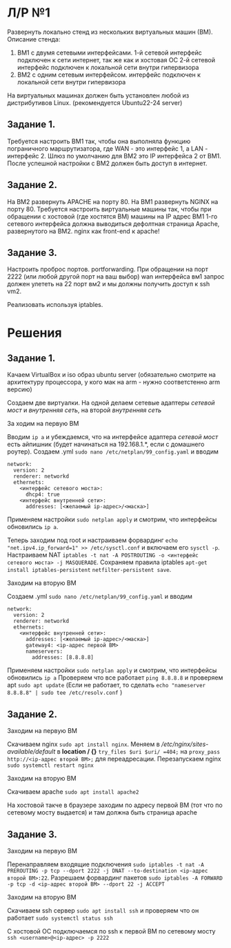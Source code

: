 # Л/Р №1

Развернуть локально стенд из нескольких виртуальных машин (ВМ). Описание стенда:
1.  ВМ1 с двумя сетевыми интерфейсами.
    1-й сетевой интерфейс подключен к сети интернет, так же как и хостовая ОС
    2-й сетевой интерфейс подключен к локальной сети внутри гипервизора
2.  ВМ2 с одним сетевым интерфейсом. 
    интерфейс подключен к локальной сети внутри гипервизора

На виртуальных машинах должен быть установлен любой из дистрибутивов Linux. (рекомендуется Ubuntu22-24 server)


## Задание 1. 

Требуется настроить ВМ1 так, чтобы она выполняла функцию пограничного маршрутизатора,
 где WAN - это интерфейс 1, а LAN - интерфейс 2.
Шлюз по умолчанию для ВМ2 это IP интерфейса 2 от ВМ1.
После успешной настройки с ВМ2 должен быть доступ в интернет.


## Задание 2. 

На ВМ2 развернуть APACHE на порту 80.
На ВМ1 развернуть NGINX на порту 80.
Требуется настроить виртуальные машины так, чтобы при обращении с хостовой (где хостятся ВМ) машины на IP адрес 
ВМ1 1-го сетевого интерфейса должна выводиться дефолтная страница Apache, развернутого на ВМ2. 
nginx как front-end к apache!

## Задание 3.
Настроить проброс портов. portforwarding.
При обращении на порт 2222 (или любой другой порт на ваш выбор)  wan интерфейса вм1 запрос должен  улететь на 22 порт вм2 и мы должны получить доступ к ssh vm2.

Реализовать используя iptables.

# Решения

## Задание 1.

Качаем VirtualBox и iso образ ubuntu server (обязательно смотрите на архитектуру процессора, у кого мак на arm - нужно соответстенно arm версию)

Создаем две виртуалки. На одной делаем сетевые адаптеры *сетевой мост* и *внутренняя сеть*, на второй *внутренняя сеть*

За ходим на первую ВМ

Вводим `ip a` и убеждаемся, что на интерфейсе адаптера *сетевой мост* есть айпишник (будет начинаться на 192.168.1.*, если с домашнего роутер).
Создаем .yml
`sudo nano /etc/netplan/99_config.yaml`
и вводим 
```
network:
  version: 2
  renderer: networkd
  ethernets:
    <интерфейс сетевого моста>:
      dhcp4: true
    <интерфейс внутренней сети>:
      addresses: [<желаемый ip-адрес>/<маска>]
```
Применяем настройки `sudo netplan apply` и смотрим, что интерфейсы обновились `ip a`.

Теперь заходим под root и настраиваем форвардинг
`echo "net.ipv4.ip_forward=1" >> /etc/sysctl.conf`
и включаем его 
`sysctl -p`.
Настраиваем NAT
`iptables -t nat -A POSTROUTING -o <интерфейс сетевого моста> -j MASQUERADE`.
Сохраняем правила iptables
`apt-get install iptables-persistent`
`netfilter-persistent save`.

Заходим на вторую ВМ

Создаем .yml
`sudo nano /etc/netplan/99_config.yaml`
и вводим 
```
network:
  version: 2
  renderer: networkd
  ethernets:
    <интерфейс внутренней сети>:
      addresses: [<желаемый ip-адрес>/<маска>]
      gateway4: <ip-адрес первой ВМ>
      nameservers:
        addresses: [8.8.8.8]

```

Применяем настройки `sudo netplan apply` и смотрим, что интерфейсы обновились `ip a`
Проверяем что все работает `ping 8.8.8.8` и проверяем apt `sudo apt update`
(Если не работает, то сделать `echo "nameserver 8.8.8.8" | sudo tee /etc/resolv.conf`
)


## Задание 2.

Заходим на первую ВМ

Скачиваем nginx `sudo apt install nginx`.
Меняем в */etc/nginx/sites-available/default* в **location / {}** `try_files $uri $uri/ =404;` на `proxy_pass http://<ip-адрес второй ВМ>;` для переадресации.
Перезапускаем nginx `sudo systemctl restart nginx`

Заходим на вторую ВМ

Скачиваем apache `sudo apt install apache2`

На хостовой такче в браузере заходим по адресу первой ВМ (тот что по сетевому мосту выдается) и там должна быть страница apache

## Задание 3.

Заходим на первую ВМ

Перенаправляем входящие подключения
`sudo iptables -t nat -A PREROUTING -p tcp --dport 2222 -j DNAT --to-destination <ip-адрес второй ВМ>:22`.
Разрешаем форвардинг пакетов
`sudo iptables -A FORWARD -p tcp -d <ip-адрес второй ВМ> --dport 22 -j ACCEPT`

Заходим на вторую ВМ

Скачиваем ssh сервер
`sudo apt install ssh`
и проверяем что он работает
`sudo systemctl status ssh`

С хостовой ОС подключаемся по ssh к первой ВМ по сетевому мосту
`ssh <username>@<ip-адрес> -p 2222`

